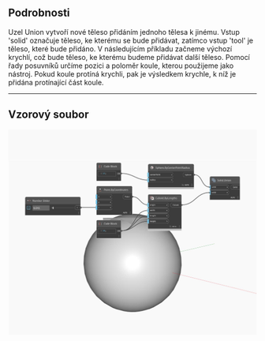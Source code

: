 ## Podrobnosti
Uzel Union vytvoří nové těleso přidáním jednoho tělesa k jinému. Vstup 'solid' označuje těleso, ke kterému se bude přidávat, zatímco vstup 'tool' je těleso, které bude přidáno. V následujícím příkladu začneme výchozí krychlí, což bude těleso, ke kterému budeme přidávat další těleso. Pomocí řady posuvníků určíme pozici a poloměr koule, kterou použijeme jako nástroj. Pokud koule protíná krychli, pak je výsledkem krychle, k níž je přidána protínající část koule.
___
## Vzorový soubor

![Union](./Autodesk.DesignScript.Geometry.Solid.Union_img.jpg)

